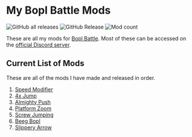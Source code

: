 # My Bopl Battle Mods
![GitHub all releases](https://img.shields.io/github/downloads/ReallyBadDeveloper/MyBoplBattleMods/total?logo=github)
![GitHub Release](https://img.shields.io/github/v/release/ReallyBadDeveloper/MyBoplBattleMods?style=plastic&label=latest%20release)
![Mod count](https://img.shields.io/badge/mod_count-7-blue)

These are all my mods for [Bopl Battle](https://store.steampowered.com/app/1686940/Bopl_Battle/). Most of these can be accessed on the [official Discord server](https://discord.gg/official-bopl-battle-modding-comunity-1175164882388275310).

## Current List of Mods
These are all of the mods I have made and released in order.
1. [Speed Modifier](https://github.com/ReallyBadDeveloper/MyBoplBattleMods/releases/tag/speedmodifier1.1.0)
2. [4x Jump](https://github.com/ReallyBadDeveloper/MyBoplBattleMods/releases/tag/4xjump1.0.0)
3. [Almighty Push](https://github.com/ReallyBadDeveloper/MyBoplBattleMods/releases/tag/almightypush1.0.0)
4. [Platform Zoom](https://github.com/ReallyBadDeveloper/MyBoplBattleMods/releases/tag/platformzoom1.0.0)
5. [Screw Jumping](https://github.com/ReallyBadDeveloper/MyBoplBattleMods/releases/tag/platformzoom1.0.0)
6. [Beeg Bopl](https://github.com/ReallyBadDeveloper/MyBoplBattleMods/releases/tag/beegbopl1.0.0)
7. [Slippery Arrow](https://github.com/ReallyBadDeveloper/MyBoplBattleMods/releases/tag/slipperyarrow1.0.0)
